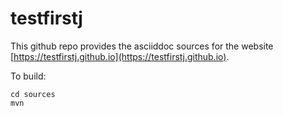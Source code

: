 # testfirstj

This github repo provides the asciiddoc sources for the website [https://testfirstj.github.io](https://testfirstj.github.io).


To build:
```
cd sources
mvn
```
